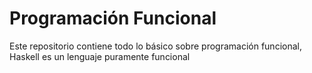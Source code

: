 # Programación Funcional

Este repositorio contiene todo lo básico sobre programación funcional, Haskell es un lenguaje puramente funcional
